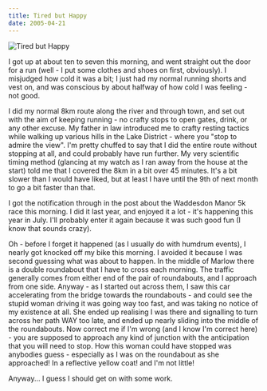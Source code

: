 ```yaml
---
title: Tired but Happy
date: 2005-04-21
---
```


![Tired but Happy](https://source.unsplash.com/_nRpqIBM40Q/1600x900)

I got up at about ten to seven this morning, and went straight out the door for a run (well - I put some clothes and shoes on first, obviously). I misjudged how cold it was a bit; I just had my normal running shorts and vest on, and was conscious by about halfway of how cold I was feeling - not good.

I did my normal 8km route along the river and through town, and set out with the aim of keeping running - no crafty stops to open gates, drink, or any other excuse. My father in law introduced me to crafty resting tactics while walking up various hills in the Lake District - where you "stop to admire the view". I'm pretty chuffed to say that I did the entire route without stopping at all, and could probably have run further. My very scientific timing method (glancing at my watch as I ran away from the house at the start) told me that I covered the 8km in a bit over 45 minutes. It's a bit slower than I would have liked, but at least I have until the 9th of next month to go a bit faster than that.

I got the notification through in the post about the Waddesdon Manor 5k race this morning. I did it last year, and enjoyed it a lot - it's happening this year in July. I'll probably enter it again because it was such good fun (I know that sounds crazy).

Oh - before I forget it happened (as I usually do with humdrum events), I nearly got knocked off my bike this morning. I avoided it because I was second guessing what was about to happen. In the middle of Marlow there is a double roundabout that I have to cross each morning. The traffic generally comes from either end of the pair of roundabouts, and I approach from one side. Anyway - as I started out across them, I saw this car accelerating from the bridge towards the roundabouts - and could see the stupid woman driving it was going way too fast, and was taking no notice of my existence at all. She ended up realising I was there and signalling to turn across her path WAY too late, and ended up nearly sliding into the middle of the roundabouts. Now correct me if I'm wrong (and I know I'm correct here) - you are supposed to approach any kind of junction with the anticipation that you will need to stop. How this woman could have stopped was anybodies guess - especially as I was on the roundabout as she approached! In a reflective yellow coat! and I'm not little!

Anyway... I guess I should get on with some work.